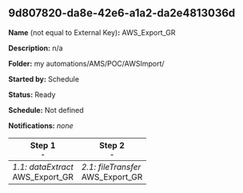 ## 9d807820-da8e-42e6-a1a2-da2e4813036d

**Name** (not equal to External Key)**:** AWS_Export_GR

**Description:** n/a

**Folder:** my automations/AMS/POC/AWSImport/

**Started by:** Schedule

**Status:** Ready

**Schedule:** Not defined

**Notifications:** _none_


| Step 1<br>_<small>-</small>_ | Step 2<br>_<small>-</small>_ |
| --- | --- |
| _1.1: dataExtract_<br>AWS_Export_GR | _2.1: fileTransfer_<br>AWS_Export_GR |
